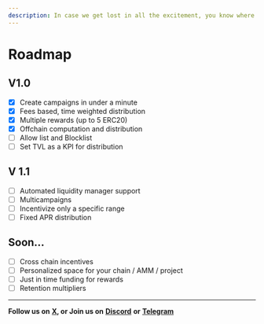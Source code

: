 ```yaml
---
description: In case we get lost in all the excitement, you know where to find us.
---
```


# Roadmap

## V1.0

* [x] Create campaigns in under a minute
* [x] Fees based, time weighted distribution
* [x] Multiple rewards (up to 5 ERC20)&#x20;
* [x] Offchain computation and distribution
* [ ] Allow list and Blocklist
* [ ] Set TVL as a KPI for distribution&#x20;

## V 1.1

* [ ] Automated liquidity manager support
* [ ] Multicampaigns
* [ ] Incentivize only a specific range&#x20;
* [ ] Fixed APR distribution

## Soon...

* [ ] Cross chain incentives&#x20;
* [ ] Personalized space for your chain / AMM / project
* [ ] Just in time funding for rewards&#x20;
* [ ] Retention multipliers

***

**Follow us on** [**X**](https://twitter.com/metromxyz)**, or Join us on** [**Discord**](https://discord.com/invite/S2kBEAGWbM) **or** [**Telegram**](https://t.me/metrom\_xyz)&#x20;
